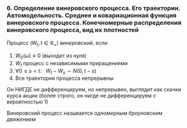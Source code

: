 ### 6. Определение винеровского процесса. Его траектории. Автомодельность. Среднее и ковариационная функция винеровского процесса. Конечномерные распределения винеровского процесса, вид их плотностей

Процесс $(W_{t}, t \in \mathbb{R}_{+})$ *винеровский*, если 
1) $W_{0}(\omega) \equiv 0$ (выходит из нуля)
2) $W_{t}$ процесс с независимыми приращениями
3) $\forall 0 \leq s < t: \;\;$ $W_{t} - W_{s} \sim N(0, t-s)$
4) Все траектории процесса непрерывны 

Он НИГДЕ не дифференцируем, но непрерывен, выглядит как скачки курса акции (более строго, он нигде не дифференцируем с вероятностью 1)

Винеровский процесс называется *одномерным броуновским движением*


